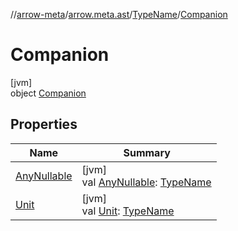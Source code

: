 //[arrow-meta](../../../../index.md)/[arrow.meta.ast](../../index.md)/[TypeName](../index.md)/[Companion](index.md)

# Companion

[jvm]\
object [Companion](index.md)

## Properties

| Name | Summary |
|---|---|
| [AnyNullable](-any-nullable.md) | [jvm]<br>val [AnyNullable](-any-nullable.md): [TypeName](../index.md) |
| [Unit](-unit.md) | [jvm]<br>val [Unit](-unit.md): [TypeName](../index.md) |

